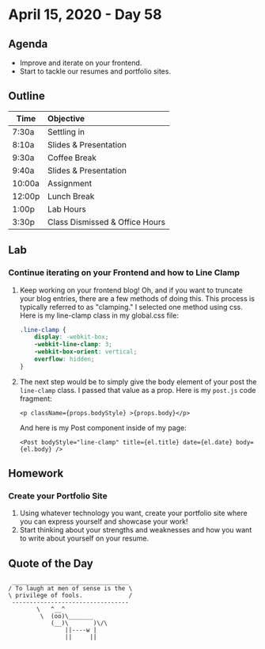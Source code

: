 # April 15, 2020 - Day 58

## Agenda

- Improve and iterate on your frontend. 
- Start to tackle our resumes and portfolio sites. 

## Outline

| Time   | Objective                        |
| -------|:---------------------------------|
| 7:30a  | Settling in                      |
| 8:10a  | Slides & Presentation            |
| 9:30a  | Coffee Break                     |
| 9:40a  | Slides & Presentation            |
| 10:00a | Assignment                       |
| 12:00p | Lunch Break                      |
| 1:00p  | Lab Hours                        |
| 3:30p  | Class Dismissed & Office Hours   |

## Lab

### Continue iterating on your Frontend and how to Line Clamp

1. Keep working on your frontend blog! Oh, and if you want to truncate your blog entries, there are a few methods of doing this. This process is typically referred to as "clamping." I selected one method using css. Here is my line-clamp class in my global.css file:

    ```CSS
    .line-clamp {
        display: -webkit-box;
        -webkit-line-clamp: 3;
        -webkit-box-orient: vertical;  
        overflow: hidden;
    }
    ```

2. The next step would be to simply give the body element of your post the `line-clamp` class. I passed that value as a prop. Here is my `post.js` code fragment:

    ```JSX
    <p className={props.bodyStyle} >{props.body}</p>
    ```

    And here is my Post component inside of my page:

    ```JSX
    <Post bodyStyle="line-clamp" title={el.title} date={el.date} body={el.body} />
    ```

## Homework

### Create your Portfolio Site 


1. Using whatever technology you want, create your portfolio site where you can express yourself and showcase your work! 
2. Start thinking about your strengths and weaknesses and how you want to write about yourself on your resume.  

## Quote of the Day 
```
 _________________________________
/ To laugh at men of sense is the \
\ privilege of fools.             /
 ---------------------------------
        \   ^__^
         \  (oo)\_______
            (__)\       )\/\
                ||----w |
                ||     ||

```
